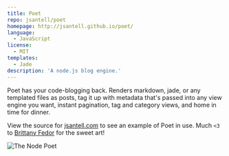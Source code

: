```yaml
---
title: Poet
repo: jsantell/poet
homepage: http://jsantell.github.io/poet/
language:
  - JavaScript
license:
  - MIT
templates:
  - Jade
description: 'A node.js blog engine.'
---
```


Poet has your code-blogging back. Renders markdown, jade, or any templated files as posts, tag it up with metadata that's passed into any view engine you want, instant pagination, tag and category views, and home in time for dinner.

View the source for [jsantell.com](https://github.com/jsantell/jsantell.com) to see an example of Poet in use. Much `<3` to [Brittany Fedor](http://bfedor.com/) for the sweet art!

![The Node Poet](https://raw.github.com/jsantell/poet/gh-pages/img/poet.png)
